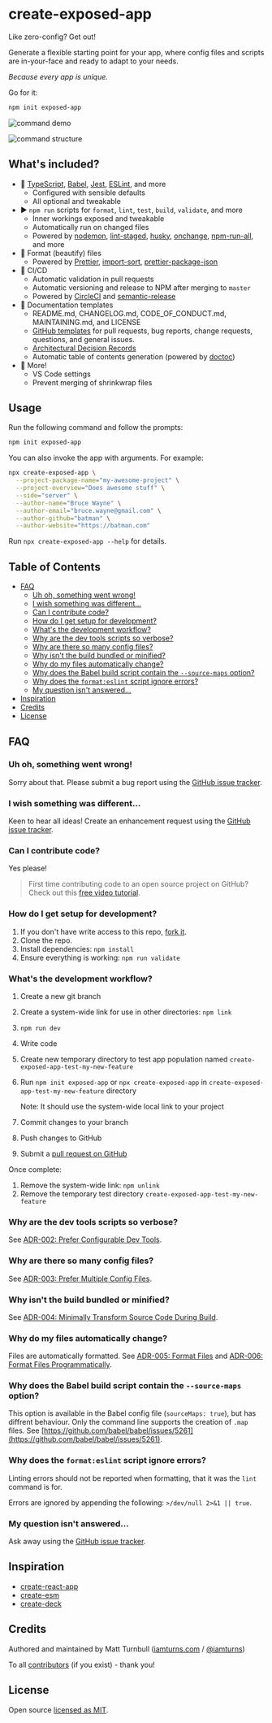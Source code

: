 # create-exposed-app

Like zero-config? Get out!

Generate a flexible starting point for your app, where config files and scripts are in-your-face and ready to adapt to your needs.

_Because every app is unique._

Go for it:

```bash
npm init exposed-app
```

![command demo](docs/assets/demo-command.gif)

![command structure](docs/assets/demo-structure.png)

## What's included?

- :wrench: [TypeScript](https://www.typescriptlang.org/), [Babel](https://babeljs.io/), [Jest](https://jestjs.io/), [ESLint](https://eslint.org/), and more
  - Configured with sensible defaults
  - All optional and tweakable
- :arrow_forward: `npm run` scripts for `format`, `lint`, `test`, `build`, `validate`, and more
  - Inner workings exposed and tweakable
  - Automatically run on changed files
  - Powered by [nodemon](https://nodemon.io/), [lint-staged](https://github.com/okonet/lint-staged), [husky](https://github.com/typicode/husky), [onchange](https://github.com/Qard/onchange), [npm-run-all](https://github.com/mysticatea/npm-run-all), and more
- :ribbon: Format (beautify) files
  - Powered by [Prettier](https://prettier.io/), [import-sort](https://github.com/renke/import-sort), [prettier-package-json](https://github.com/cameronhunter/prettier-package-json)
- :rocket: CI/CD
  - Automatic validation in pull requests
  - Automatic versioning and release to NPM after merging to `master`
  - Powered by [CircleCI](https://circleci.com/) and [semantic-release](https://github.com/semantic-release/semantic-release)
- :book: Documentation templates
  - README.md, CHANGELOG.md, CODE_OF_CONDUCT.md, MAINTAINING.md, and LICENSE
  - [GitHub templates](https://help.github.com/articles/about-issue-and-pull-request-templates/) for pull requests, bug reports, change requests, questions, and general issues.
  - [Architectural Decision Records](https://adr.github.io/)
  - Automatic table of contents generation (powered by [doctoc](https://github.com/thlorenz/doctoc))
- :tada: More!
  - VS Code settings
  - Prevent merging of shrinkwrap files

## Usage

Run the following command and follow the prompts:

```bash
npm init exposed-app
```

You can also invoke the app with arguments. For example:

```bash
npx create-exposed-app \
  --project-package-name="my-awesome-project" \
  --project-overview="Does awesome stuff" \
  --side="server" \
  --author-name="Bruce Wayne" \
  --author-email="bruce.wayne@gmail.com" \
  --author-github="batman" \
  --author-website="https://batman.com"
```

Run `npx create-exposed-app --help` for details.

## Table of Contents

<!-- START doctoc generated TOC please keep comment here to allow auto update -->
<!-- DON'T EDIT THIS SECTION, INSTEAD RE-RUN doctoc TO UPDATE -->

- [FAQ](#faq)
  - [Uh oh, something went wrong!](#uh-oh-something-went-wrong)
  - [I wish something was different…](#i-wish-something-was-different)
  - [Can I contribute code?](#can-i-contribute-code)
  - [How do I get setup for development?](#how-do-i-get-setup-for-development)
  - [What's the development workflow?](#whats-the-development-workflow)
  - [Why are the dev tools scripts so verbose?](#why-are-the-dev-tools-scripts-so-verbose)
  - [Why are there so many config files?](#why-are-there-so-many-config-files)
  - [Why isn't the build bundled or minified?](#why-isnt-the-build-bundled-or-minified)
  - [Why do my files automatically change?](#why-do-my-files-automatically-change)
  - [Why does the Babel build script contain the `--source-maps` option?](#why-does-the-babel-build-script-contain-the---source-maps-option)
  - [Why does the `format:eslint` script ignore errors?](#why-does-the-formateslint-script-ignore-errors)
  - [My question isn't answered…](#my-question-isnt-answered)
- [Inspiration](#inspiration)
- [Credits](#credits)
- [License](#license)

<!-- END doctoc generated TOC please keep comment here to allow auto update -->

## FAQ

### Uh oh, something went wrong!

Sorry about that. Please submit a bug report using the [GitHub issue tracker](https://github.com/iamturns/create-exposed-app/issues).

### I wish something was different…

Keen to hear all ideas! Create an enhancement request using the [GitHub issue tracker](https://github.com/iamturns/create-exposed-app/issues).

### Can I contribute code?

Yes please!

> First time contributing code to an open source project on GitHub? Check out this [free video tutorial](https://egghead.io/courses/how-to-contribute-to-an-open-source-project-on-github).

### How do I get setup for development?

1. If you don't have write access to this repo, [fork it](https://github.com/iamturns/create-exposed-app/fork).
1. Clone the repo.
1. Install dependencies: `npm install`
1. Ensure everything is working: `npm run validate`

### What's the development workflow?

1. Create a new git branch
1. Create a system-wide link for use in other directories: `npm link`
1. `npm run dev`
1. Write code
1. Create new temporary directory to test app population named `create-exposed-app-test-my-new-feature`
1. Run `npm init exposed-app` or `npx create-exposed-app` in `create-exposed-app-test-my-new-feature` directory

   Note: It should use the system-wide local link to your project

1. Commit changes to your branch
1. Push changes to GitHub
1. Submit a [pull request on GitHub](https://github.com/iamturns/create-exposed-app/pulls)

Once complete:

1. Remove the system-wide link: `npm unlink`
1. Remove the temporary test directory `create-exposed-app-test-my-new-feature`

### Why are the dev tools scripts so verbose?

See [ADR-002: Prefer Configurable Dev Tools](docs/adr/002-prefer-configurable-dev-tools.md).

### Why are there so many config files?

See [ADR-003: Prefer Multiple Config Files](docs/adr/003-prefer-multiple-config-files.md).

### Why isn't the build bundled or minified?

See [ADR-004: Minimally Transform Source Code During Build](docs/adr/004-minimally-transform-source-code-during-build.md).

### Why do my files automatically change?

Files are automatically formatted. See [ADR-005: Format Files](docs/adr/005-format-files.md) and [ADR-006: Format Files Programmatically](docs/adr/006-format-files-programmatically.md).

### Why does the Babel build script contain the `--source-maps` option?

This option is available in the Babel config file (`sourceMaps: true`), but has diffrent behaviour. Only the command line supports the creation of `.map` files. See [https://github.com/babel/babel/issues/5261](https://github.com/babel/babel/issues/5261).

### Why does the `format:eslint` script ignore errors?

Linting errors should not be reported when formatting, that it was the `lint` command is for.

Errors are ignored by appending the following: `>/dev/null 2>&1 || true`.

### My question isn't answered…

Ask away using the [GitHub issue tracker](https://github.com/iamturns/create-exposed-app/issues).

## Inspiration

- [create-react-app](https://github.com/facebook/create-react-app)
- [create-esm](https://github.com/standard-things/create-esm)
- [create-deck](https://github.com/jxnblk/mdx-deck/tree/master/create-deck)

## Credits

Authored and maintained by Matt Turnbull ([iamturns.com](https://iamturns.com) / [@iamturns](https://twitter.com/iamturns))

To all [contributors](https://github.com/iamturns/create-exposed-app/graphs/contributors) (if you exist) - thank you!

## License

Open source [licensed as MIT](https://github.com/iamturns/create-exposed-app/blob/master/LICENSE).
